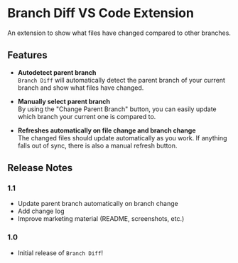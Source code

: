 # Branch Diff VS Code Extension

An extension to show what files have changed compared to other branches.

## Features

- **Autodetect parent branch**  
`Branch Diff` will automatically detect the parent branch of your current branch and show what files have changed.

- **Manually select parent branch**  
By using the "Change Parent Branch" button, you can easily update which branch your current one is compared to.

- **Refreshes automatically on file change and branch change**  
The changed files should update automatically as you work. 
If anything falls out of sync, there is also a manual refresh button.

## Release Notes

### 1.1
- Update parent branch automatically on branch change
- Add change log
- Improve marketing material (README, screenshots, etc.)

### 1.0
- Initial release of `Branch Diff`!
